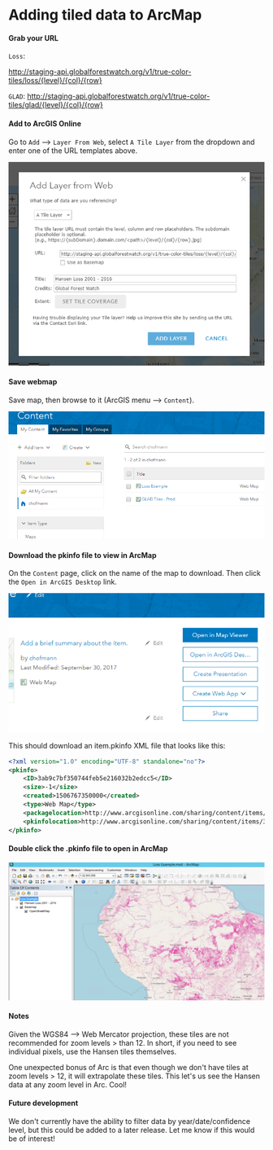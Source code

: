# Adding tiled data to ArcMap


#### Grab your URL

`Loss`:

http://staging-api.globalforestwatch.org/v1/true-color-tiles/loss/{level}/{col}/{row}

`GLAD`:
http://staging-api.globalforestwatch.org/v1/true-color-tiles/glad/{level}/{col}/{row}


#### Add to ArcGIS Online

Go to `Add` --> `Layer From Web`, select `A Tile Layer` from the dropdown and enter one of the URL templates above.

![Step1](images/step1.png)


#### Save webmap

Save map, then browse to it (ArcGIS menu  --> `Content`).

![Step2](images/step2.png)

#### Download the pkinfo file to view in ArcMap

On the `Content` page, click on the name of the map to download. Then click the `Open in ArcGIS Desktop` link.

![Step3](images/step3.png)

This should download an item.pkinfo XML file that looks like this:

```xml
<?xml version="1.0" encoding="UTF-8" standalone="no"?>
<pkinfo>
	<ID>3ab9c7bf350744feb5e216032b2edcc5</ID>
	<size>-1</size>
	<created>1506767350000</created>
	<type>Web Map</type>
	<packagelocation>http://www.arcgisonline.com/sharing/content/items/3ab9c7bf350744feb5e216032b2edcc5/data</packagelocation>
	<pkinfolocation>http://www.arcgisonline.com/sharing/content/items/3ab9c7bf350744feb5e216032b2edcc5/item.pkinfo</pkinfolocation>
</pkinfo>
```

#### Double click the .pkinfo file to open in ArcMap

![Step4](images/step4.png)

#### Notes

Given the WGS84 --> Web Mercator projection, these tiles are not recommended for zoom levels > than 12. In short, if you need to see individual pixels, use the Hansen tiles themselves.

One unexpected bonus of Arc is that even though we don't have tiles at zoom levels > 12,  it will extrapolate these tiles. This let's us see the Hansen data at any zoom level in Arc. Cool!

#### Future development

We don't currently have the ability to filter data by year/date/confidence level, but this could be added to a later release. Let me know if this would be of interest!





